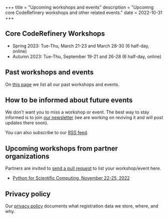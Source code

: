 +++
title = "Upcoming workshops and events"
description = "Upcomng core CodeRefinery workshops and other related events."
date = 2022-10-31
+++


## Core CodeRefinery Workshops

<!-- If you edit this section, also update the date on top of this page. This
is important for RSS feed. -->

- Spring 2023: Tue-Thu, March 21-23 and March 28-30 (6 half-day, online)
- Autumn 2023: Tue-Thu, September 19-21 and 26-28 (6 half-day, online)


## Past workshops and events

On [this page](@/workshops/past.md) we list all our past workshops and events.


## How to be informed about future events

We don't want you to miss a workshop or event. The best
way to stay informed is to join [our newsletter](https://tinyletter.com/coderefinery)
(we are working on reviving it and will post updates there soon).

You can also subscribe to our [RSS feed](/atom.xml).


## Upcoming workshops from partner organizations

<div class="uk-alert-primary" uk-alert>
<a class="uk-alert-close" uk-close></a>

Partners are invited to [send a pull
request](https://github.com/coderefinery/coderefinery.org/edit/main/content/workshops/upcoming.md)
to list your workshop/event here.

</div>

- [Python for Scientific Computing, November 22-25,
  2022](https://scicomp.aalto.fi/training/scip/python-for-scicomp-2022/)


## Privacy policy

Our [privacy policy](/privacy-policy/)
documents what registration data we store, where, and why.
